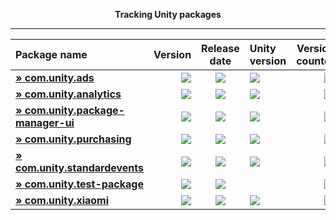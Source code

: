 <p align="center">
  <b>Tracking Unity packages</b>
</p>

---
<!--- @Statistics-Begin -->
Package name | Version | Release date | Unity version | Version counter
|:---|---:|:---:|:---|---:|
| <!--- @com.unity.ads-Begin --><b>[» com.unity.ads](https://github.com/ErikMoczi/packages.unity.com/tree/com.unity.ads "Unity Ads is a video ad network for iOS and Android that allows you to quickly and effectively monetize your games.")</b> | [![](https://img.shields.io/badge/2.3.0-blue.svg)](https://github.com/ErikMoczi/packages.unity.com/commit/63cd51feb1803ab77682766cb9a11ff8418d2b60) | [![](https://img.shields.io/badge/2018/06/26-lightgrey.svg)](https://github.com/ErikMoczi/packages.unity.com/commit/63cd51feb1803ab77682766cb9a11ff8418d2b60) | [![](https://img.shields.io/badge/%40-2018.2-red.svg)](https://github.com/ErikMoczi/packages.unity.com/commit/63cd51feb1803ab77682766cb9a11ff8418d2b60) | [![](https://img.shields.io/badge/%23-37-brightgreen.svg)](https://github.com/ErikMoczi/packages.unity.com/commits/com.unity.ads)<!--- @com.unity.ads-End --> |
| <!--- @com.unity.analytics-Begin --><b>[» com.unity.analytics](https://github.com/ErikMoczi/packages.unity.com/tree/com.unity.analytics "The Unity Analytics Library contains the Analytics Event Tracker component. Use the Tracker component to add both standard and custom analytics events to your game, all wthout writing any code.")</b> | [![](https://img.shields.io/badge/3.0.9-blue.svg)](https://github.com/ErikMoczi/packages.unity.com/commit/185bffca26149fa80acacd98d0023050792309f2) | [![](https://img.shields.io/badge/2018/08/03-lightgrey.svg)](https://github.com/ErikMoczi/packages.unity.com/commit/185bffca26149fa80acacd98d0023050792309f2) | [![](https://img.shields.io/badge/%40-2018.3-red.svg)](https://github.com/ErikMoczi/packages.unity.com/commit/185bffca26149fa80acacd98d0023050792309f2) | [![](https://img.shields.io/badge/%23-45-brightgreen.svg)](https://github.com/ErikMoczi/packages.unity.com/commits/com.unity.analytics)<!--- @com.unity.analytics-End --> |
| <!--- @com.unity.package-manager-ui-Begin --><b>[» com.unity.package-manager-ui](https://github.com/ErikMoczi/packages.unity.com/tree/com.unity.package-manager-ui "Use the Unity Package Manager user interface to manage a Project's packages and discover new packages.  For more information, click the 'View documentation' link above. ")</b> | [![](https://img.shields.io/badge/2.0.0--preview.7-yellow.svg)](https://github.com/ErikMoczi/packages.unity.com/commit/ebd290d7ef1964b4c47fe26690b96b77f0efd261) | [![](https://img.shields.io/badge/2018/08/17-lightgrey.svg)](https://github.com/ErikMoczi/packages.unity.com/commit/ebd290d7ef1964b4c47fe26690b96b77f0efd261) | [![](https://img.shields.io/badge/%40-2018.3-red.svg)](https://github.com/ErikMoczi/packages.unity.com/commit/ebd290d7ef1964b4c47fe26690b96b77f0efd261) | [![](https://img.shields.io/badge/%23-49-brightgreen.svg)](https://github.com/ErikMoczi/packages.unity.com/commits/com.unity.package-manager-ui)<!--- @com.unity.package-manager-ui-End --> |
| <!--- @com.unity.purchasing-Begin --><b>[» com.unity.purchasing](https://github.com/ErikMoczi/packages.unity.com/tree/com.unity.purchasing "Unity IAP supports the iOS, Mac, tvOS, Google Play, Facebook Gameroom, Windows, Amazon, Samsung Galaxy, Tizen, Cloud Moolah MOO, Xiaomi Mi Game Pay App Stores.  With Unity IAP, setting up in\-app purchases for your game across multiple app stores has never been easier.  Use one common API to access all stores for free. With just a few lines of code, you can fully understand and optimize your in\-game economy.  Unity IAP automatically couples with Unity Analytics enabling you to monitor and act on trends in your revenue and purchase data across multiple platforms.  Includes client\-side receipt validation for Apple, Google Play, and Xiaomi Mi Game Pay.")</b> | [![](https://img.shields.io/badge/2.0.3-blue.svg)](https://github.com/ErikMoczi/packages.unity.com/commit/a1788536f4d2b59f347fbafc93c279476949e173) | [![](https://img.shields.io/badge/2018/06/15-lightgrey.svg)](https://github.com/ErikMoczi/packages.unity.com/commit/a1788536f4d2b59f347fbafc93c279476949e173) | [![](https://img.shields.io/badge/%40-2018.1-red.svg)](https://github.com/ErikMoczi/packages.unity.com/commit/a1788536f4d2b59f347fbafc93c279476949e173) | [![](https://img.shields.io/badge/%23-32-brightgreen.svg)](https://github.com/ErikMoczi/packages.unity.com/commits/com.unity.purchasing)<!--- @com.unity.purchasing-End --> |
| <!--- @com.unity.standardevents-Begin --><b>[» com.unity.standardevents](https://github.com/ErikMoczi/packages.unity.com/tree/com.unity.standardevents "Unity Analytics Standard Events take the guesswork out of tracking key game events, which makes adding deep analytics to your game insanely simple.  Standard Events serve as an easy\-to\-follow checklist of the most important elements to track in your game. For example, use tutorial events to track onboarding, and to better understand the first\-time user experience...then compare that to Day 1 retention to see not just what is happening in your game, but also to understand why.  Easily implement Standard Events through code using a well\-documented, type\-safe API that supports Intellisense. Alternatively, the included Analytics Event Tracker component can be used to quickly and easily add both standard and custom events to your game, all without writing any code!  Standard Events is a feature of Unity Analytics, and requires the Unity Analytics service to be enabled.")</b> | [![](https://img.shields.io/badge/1.0.13-blue.svg)](https://github.com/ErikMoczi/packages.unity.com/commit/b970f2a7bacaae34fc2f77a6e48e2c3d965d15c1) | [![](https://img.shields.io/badge/2018/03/12-lightgrey.svg)](https://github.com/ErikMoczi/packages.unity.com/commit/b970f2a7bacaae34fc2f77a6e48e2c3d965d15c1) | [![](https://img.shields.io/badge/%40-2018.1-red.svg)](https://github.com/ErikMoczi/packages.unity.com/commit/b970f2a7bacaae34fc2f77a6e48e2c3d965d15c1) | [![](https://img.shields.io/badge/%23-17-brightgreen.svg)](https://github.com/ErikMoczi/packages.unity.com/commits/com.unity.standardevents)<!--- @com.unity.standardevents-End --> |
| <!--- @com.unity.test-package-Begin --><b>[» com.unity.test-package](https://github.com/ErikMoczi/packages.unity.com/tree/com.unity.test-package "")</b> | [![](https://img.shields.io/badge/2.0.0-blue.svg)](https://github.com/ErikMoczi/packages.unity.com/commit/07e552c840d3359bda3eb739c3392da936c3d284) | [![](https://img.shields.io/badge/2017/06/06-lightgrey.svg)](https://github.com/ErikMoczi/packages.unity.com/commit/07e552c840d3359bda3eb739c3392da936c3d284) |  | [![](https://img.shields.io/badge/%23-2-brightgreen.svg)](https://github.com/ErikMoczi/packages.unity.com/commits/com.unity.test-package)<!--- @com.unity.test-package-End --> |
| <!--- @com.unity.xiaomi-Begin --><b>[» com.unity.xiaomi](https://github.com/ErikMoczi/packages.unity.com/tree/com.unity.xiaomi "Unity SDK for Xiaomi integrates Xiaomi store to Unity IAP, which includes Amazon, Google Play, etc. The stand\-alone Xiaomi SDK isn't integrated to Unity IAP and just include Xiaomi Store SDK. If developers only need to publish their games to Xiaomi Store, this SDK will suffice.")</b> | [![](https://img.shields.io/badge/1.0.3-blue.svg)](https://github.com/ErikMoczi/packages.unity.com/commit/02a66473850c0096d493c48168569f65fcc83622) | [![](https://img.shields.io/badge/2018/07/31-lightgrey.svg)](https://github.com/ErikMoczi/packages.unity.com/commit/02a66473850c0096d493c48168569f65fcc83622) | [![](https://img.shields.io/badge/%40-2018.1-red.svg)](https://github.com/ErikMoczi/packages.unity.com/commit/02a66473850c0096d493c48168569f65fcc83622) | [![](https://img.shields.io/badge/%23-8-brightgreen.svg)](https://github.com/ErikMoczi/packages.unity.com/commits/com.unity.xiaomi)<!--- @com.unity.xiaomi-End --> |
<!--- @Statistics-End -->

